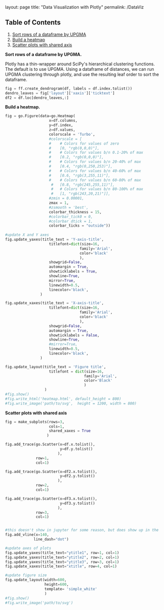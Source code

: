 layout: page
title: "Data Visualization with Plotly"
permalink: /DataViz

## <a name='TOC'>Table of Contents</a>

1. [Sort rows of a dataframe by UPGMA](#UPGMA)
2. [Build a heatmap](#Heatmap)
3. [Scatter plots with shared axis](#ScatterShared)


**<a name="UPGMA">Sort rows of a dataframe by UPGMA.</a>**

Plotly has a thin-wrapper around SciPy's hierarchical clustering functions. The default is to use UPGMA. Using a dataframe of distances, we can run UPGMA clustering through plotly, and use the resulting leaf order to sort the dataframe.
```python
fig = ff.create_dendrogram(df, labels = df.index.tolist())
dendro_leaves = fig['layout']['xaxis']['ticktext']
df2 = df.loc[dendro_leaves,:]
```

**<a name="Heatmap">Build a heatmap.</a>**
```python
fig = go.Figure(data=go.Heatmap(
                    x=df.columns,
                    y=df.index,
                    z=df.values,
                    colorscale = 'Turbo',
                    #colorscale = [
                    #    # Colors for values of zero
                    #    [0, "rgb(0,0,0)"],
                    #    # Colors for values b/n 0.1-20% of max 
                    #    [0.2, "rgb(0,0,0)"],
                    #    # Colors for values b/n 20-40% of max
                    #    [0.4, "rgb(0,250,253)"],
                    #    # Colors for values b/n 40-60% of max
                    #    [0.6, "rgb(3,255,11)"],
                    #    # Colors for values b/n 60-80% of max
                     #   [0.8, "rgb(245,255,11)"],
                     #   # Colors for values b/n 80-100% of max
                     #   [1, "rgb(243,20,21)"]],
                    #zmin = 0.00001,
                    zmax = 1,
                    #zsmooth = 'best',
                    colorbar_thickness = 15,
                    #colorbar_tick0 = 0,
                    #colorbar_dtick = 1,
                    colorbar_ticks = "outside"))
    
#update X and Y axes
fig.update_yaxes(title_text = 'Y-axis-title',
                    titlefont=dict(size=16,
                                  family='Arial',
                                  color='black'
                                  ),
                    showgrid=False,
                    automargin = True,
                    showticklabels = True,
                    showline=True,
                    mirror=True,
                    linewidth=0.5, 
                    linecolor='black',
                )

fig.update_xaxes(title_text = 'X-axis-title',
                    titlefont=dict(size=16,
                                  family='Arial',
                                  color='black'
                                  ),
                    showgrid=False,
                    automargin = True,
                    showticklabels = False,
                    showline=True,
                    #mirror=True,
                    linewidth=0.5, 
                    linecolor='black',
                )

fig.update_layout(title_text = 'Figure title',
                    titlefont = dict(size=16,
                                    family='Arial', 
                                    color='Black'
                                    )
                  )
#fig.show()
#fig.write_html('heatmap.html', default_height = 800)
#fig.write_image('path/to/svg',  height = 1200, width = 800)
````

**<a name="ScatterShared">Scatter plots with shared axis</a>**
```python
fig = make_subplots(rows=3, 
                    cols=1,
                    shared_xaxes = True
                   )

fig.add_trace(go.Scatter(x=df.x.tolist(),
                         y=df.y.tolist()
                        ), 
              row=1, 
              col=1)

fig.add_trace(go.Scatter(x=df2.x.tolist(), 
                         y=df2.y.tolist()
                        ), 
              row=2, 
              col=1)

fig.add_trace(go.Scatter(x=df3.x.tolist(), 
                         y=df3.y.tolist()
                        ), 
              row=3, 
              col=1)


#this doesn't show in jupyter for some reason, but does show up in the SVG file
fig.add_vline(x=140,
             line_dash="dot")

#update axes of plots
fig.update_yaxes(title_text="ytitle1", row=1, col=1)
fig.update_yaxes(title_text="ytitle2", row=2, col=1)
fig.update_yaxes(title_text="ytitle3", row=3, col=1)
fig.update_xaxes(title_text="xtitle", row=4, col=1)

#update figure size
fig.update_layout(width=600, 
                  height=600, 
                  template= 'simple_white'
                  )
#fig.show()
#fig.write_image('path/to/svg')
```
